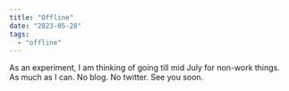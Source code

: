 ```yaml
---
title: "Offline"
date: "2023-05-28"
tags: 
  - "offline"
---
```


As an experiment, I am thinking of going till mid July for non-work things. As much as I can. No blog. No twitter. See you soon.